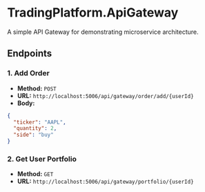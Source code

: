 # TradingPlatform.ApiGateway

A simple API Gateway for demonstrating microservice architecture.

## Endpoints

### 1. Add Order

- **Method:** `POST`
- **URL:** `http://localhost:5006/api/gateway/order/add/{userId}`
- **Body:**
```json
{
  "ticker": "AAPL",
  "quantity": 2,
  "side": "buy"
}
```
### 2. Get User Portfolio

- **Method:** `GET`
- **URL:** `http://localhost:5006/api/gateway/portfolio/{userId}`